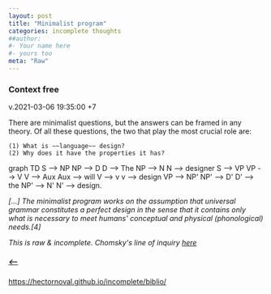 ```yaml
---
layout: post
title: "Minimalist program"
categories: incomplete thoughts
##author:
#- Your name here
#- yours too
meta: "Raw"
---
```


### Context free 
v.2021-03-06 19:35:00 +7


 There are minimalist questions, but the answers can be framed in any theory. Of all these questions, the two that play the most crucial role are:

    (1) What is ~~language~~ design?
    (2) Why does it have the properties it has?

<html lang="en">
 <head>
  <script src="https://cdnjs.cloudflare.com/ajax/libs/mermaid/8.0.0/mermaid.min.js"></script>
</head>
	 
<body>
 <div class="mermaid">graph TD
 S --> NP
	NP --> D
		D --> The
 	NP --> N
		N --> designer
 S --> VP
	VP --> V
		V --> Aux
			Aux --> will
		V --> v
			v --> design
	VP --> NP'
		NP' --> D'
			D' --> the 
		NP' --> N'
			N' --> design.

</div>
</body>
<script>
var config = {
    startOnLoad:true,
    theme: 'default',
    flowchart:{
            useMaxWidth:false,
            htmlLabels:true
        }
};
mermaid.initialize(config);
window.mermaid.init(undefined, document.querySelectorAll('.language-mermaid'));
</script>

</html>


_[...] The minimalist program works on the assumption that universal grammar constitutes a perfect design in the sense that it contains only what is necessary to meet humans' conceptual and physical (phonological) needs.[4]_


*This is raw & incomplete. Chomsky's line of inquiry [here](https://en.wikipedia.org/wiki/Minimalist_program)*

##### [⟵](/../../incomplete/index.html)

https://hectornoval.github.io/incomplete/biblio/
